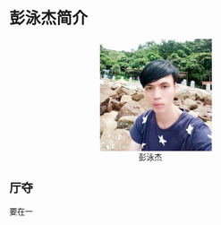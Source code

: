 # 彭泳杰简介
<div align="center">    
  <img src="./jie.png" width = "200" height = "200" alt="彭泳杰" align=center />
</div>


<div align="center">    
 彭泳杰
</div>

## 厅夺
要在一


